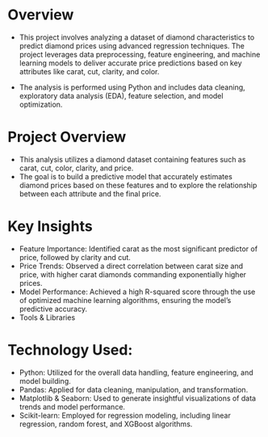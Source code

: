 # Overview

- This project involves analyzing a dataset of diamond characteristics to predict diamond prices using advanced regression techniques. The project leverages data preprocessing, feature engineering, and machine learning models to deliver accurate price predictions based on key attributes like carat, cut, clarity, and color.

- The analysis is performed using Python and includes data cleaning, exploratory data analysis (EDA), feature selection, and model optimization.

# Project Overview
- This analysis utilizes a diamond dataset containing features such as carat, cut, color, clarity, and price.
- The goal is to build a predictive model that accurately estimates diamond prices based on these features and to explore the relationship between each attribute and the final price.

# Key Insights

- Feature Importance: Identified carat as the most significant predictor of price, followed by clarity and cut.
- Price Trends: Observed a direct correlation between carat size and price, with higher carat diamonds commanding exponentially higher prices.
- Model Performance: Achieved a high R-squared score through the use of optimized machine learning algorithms, ensuring the model’s predictive accuracy.
- Tools & Libraries

# Technology Used:

- Python: Utilized for the overall data handling, feature engineering, and model building.
- Pandas: Applied for data cleaning, manipulation, and transformation.
- Matplotlib & Seaborn: Used to generate insightful visualizations of data trends and model performance.
- Scikit-learn: Employed for regression modeling, including linear regression, random forest, and XGBoost algorithms.
